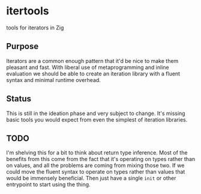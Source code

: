 # itertools

tools for iterators in Zig

## Purpose

Iterators are a common enough pattern that it'd be nice to make them pleasant and fast. With liberal use of metaprogramming and inline evaluation we should be able to create an iteration library with a fluent syntax and minimal runtime overhead.

## Status

This is still in the ideation phase and very subject to change. It's missing basic tools you would expect from even the simplest of iteration libraries.

## TODO

I'm shelving this for a bit to think about return type inference. Most of the benefits from this come from the fact that it's operating on types rather than on values, and all the problems are coming from mixing those two. If we could move the fluent syntax to operate on types rather than values that would be immensely beneficial. Then just have a single `init` or other entrypoint to start using the thing.
